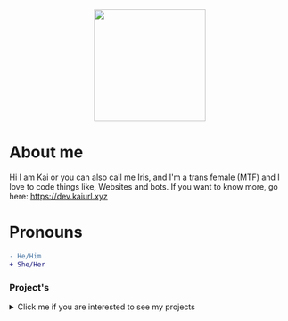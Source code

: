<div align="center">
<img src="https://dev.kaiurl.xyz/img/Kai.png" width="200">
</div>

# About me
Hi I am Kai or you can also call me Iris, and I'm a trans female (MTF) and I love to code things like, Websites and bots. If you want to know more, go here: https://dev.kaiurl.xyz

# Pronouns
```diff
- He/Him
+ She/Her
```
### Project's
<details>
<summary>Click me if you are interested to see my projects</summary>
  <pre>:3 Thanks for looking!</pre>
  Currently working on: https://www.kaiurl.xyz.
  Also I am working on my own private website which is called https://dev.kaiurl.xyz (still in a huge work in progress)
